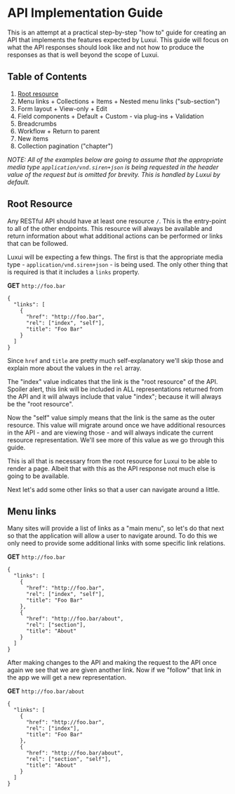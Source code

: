 API Implementation Guide
========================

This is an attempt at a practical step-by-step "how to" guide for creating an
API that implements the features expected by Luxui. This guide will focus on
what the API responses should look like and not how to produce the responses as
that is well beyond the scope of Luxui.

## Table of Contents
<!--
  Use this list as indication of what topics to cover; items should only be
  linked to their sections as indication that it is complete.
-->
  1. [Root resource](#root-resource)
  2. Menu links
    + Collections
    + Items
    + Nested menu links ("sub-section")
  3. Form layout
    + View-only
    + Edit
  4. Field components
    + Default
    + Custom - via plug-ins
    + Validation
  5. Breadcrumbs
  6. Workflow
    + Return to parent
  7. New items
  8. Collection pagination ("chapter")

*NOTE: All of the examples below are going to assume that the appropriate media
type `application/vnd.siren+json` is being requested in the header value of the
request but is omitted for brevity. This is handled by Luxui by default.*

## Root Resource

Any RESTful API should have at least one resource `/`. This is the entry-point
to all of the other endpoints. This resource will always be available and
return information about what additional actions can be performed or links that
can be followed.

Luxui will be expecting a few things. The first is that the appropriate media
type - `application/vnd.siren+json` - is being used. The only other thing that
is required is that it includes a `links` property.

**GET** `http://foo.bar`

```
{
  "links": [
    {
      "href": "http://foo.bar",
      "rel": ["index", "self"],
      "title": "Foo Bar"
    }
  ]
}
```

Since `href` and `title` are pretty much self-explanatory we'll skip those and
explain more about the values in the `rel` array.

The "index" value indicates that the link is the "root resource" of the API.
Spoiler alert, this link will be included in ALL representations returned from
the API and it will always include that value "index"; because it will always
be the "root resource".

Now the "self" value simply means that the link is the same as the outer
resource. This value will migrate around once we have additional resources in
the API - and are viewing those - and will always indicate the current resource
representation. We'll see more of this value as we go through this guide.

This is all that is necessary from the root resource for Luxui to be able to
render a page. Albeit that with this as the API response not much else is going
to be available.

Next let's add some other links so that a user can navigate around a little.

## Menu links

Many sites will provide a list of links as a "main menu", so let's do that next
so that the application will allow a user to navigate around. To do this we
only need to provide some additional links with some specific link relations.

**GET** `http://foo.bar`

```
{
  "links": [
    {
      "href": "http://foo.bar",
      "rel": ["index", "self"],
      "title": "Foo Bar"
    },
    {
      "href": "http://foo.bar/about",
      "rel": ["section"],
      "title": "About"
    }
  ]
}
```

After making changes to the API and making the request to the API once again we
see that we are given another link. Now if we "follow" that link in the app we
will get a new representation.

**GET** `http://foo.bar/about`

```
{
  "links": [
    {
      "href": "http://foo.bar",
      "rel": ["index"],
      "title": "Foo Bar"
    },
    {
      "href": "http://foo.bar/about",
      "rel": ["section", "self"],
      "title": "About"
    }
  ]
}
```
